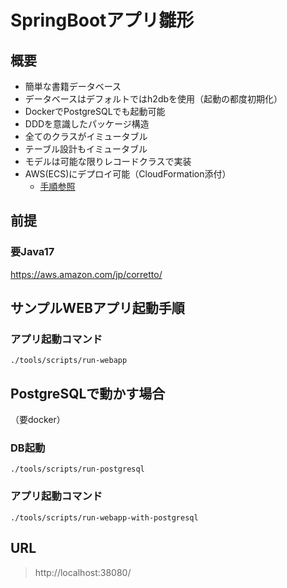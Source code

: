 # SpringBootアプリ雛形

## 概要
- 簡単な書籍データベース
- データベースはデフォルトではh2dbを使用（起動の都度初期化）
- DockerでPostgreSQLでも起動可能
- DDDを意識したパッケージ構造
- 全てのクラスがイミュータブル
- テーブル設計もイミュータブル
- モデルは可能な限りレコードクラスで実装
- AWS(ECS)にデプロイ可能（CloudFormation添付）
  - [手順参照](./cloudformation/README.md)


## 前提

### 要Java17
https://aws.amazon.com/jp/corretto/

## サンプルWEBアプリ起動手順

### アプリ起動コマンド
```shell
./tools/scripts/run-webapp
```

## PostgreSQLで動かす場合
（要docker）
### DB起動
```shell
./tools/scripts/run-postgresql
```

### アプリ起動コマンド
```shell
./tools/scripts/run-webapp-with-postgresql
```


## URL
> http://localhost:38080/

